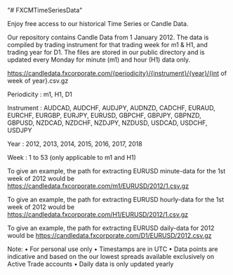 "# FXCMTimeSeriesData" 

Enjoy free access to our historical Time Series or Candle Data.

Our repository contains Candle Data from 1 January 2012. The data is compiled by trading instrument for that trading week for m1 & H1, and trading year for D1. The files are stored in our public directory and is updated every Monday for minute (m1) and hour (H1) data only.

https://candledata.fxcorporate.com/{periodicity}/{instrument}/{year}/{int of week of year}.csv.gz

Periodicity	: m1, H1, D1

Instrument	: AUDCAD, AUDCHF, AUDJPY, AUDNZD, CADCHF, EURAUD,
EURCHF, EURGBP, EURJPY, EURUSD, GBPCHF, GBPJPY,
GBPNZD, GBPUSD, NZDCAD, NZDCHF, NZDJPY, NZDUSD,
USDCAD, USDCHF, USDJPY

Year		: 2012, 2013, 2014, 2015, 2016, 2017, 2018

Week		: 1 to 53 (only applicable to m1 and H1)

To give an example, the path for extracting EURUSD minute-data for the 1st week of 2012 would be
https://candledata.fxcorporate.com/m1/EURUSD/2012/1.csv.gz

To give an example, the path for extracting EURUSD hourly-data for the 1st week of 2012 would be
https://candledata.fxcorporate.com/H1/EURUSD/2012/1.csv.gz

To give an example, the path for extracting EURUSD daily-data for 2012 would be
https://candledata.fxcorporate.com/D1/EURUSD/2012.csv.gz



Note:
•	For personal use only
•	Timestamps are in UTC
•	Data points are indicative and based on the our lowest spreads available exclusively on Active Trade accounts
•	Daily data is only updated yearly
